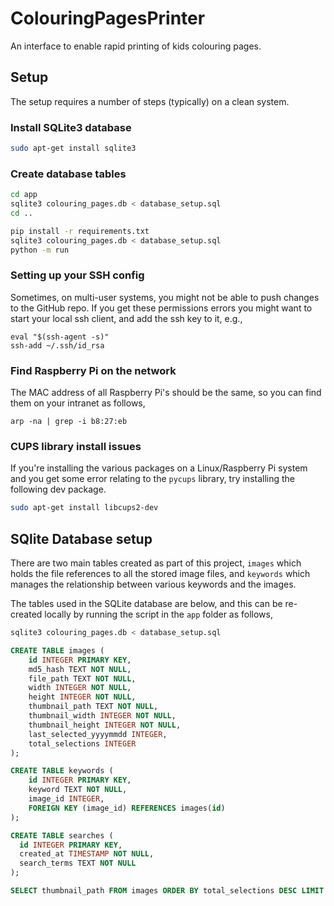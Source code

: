 # ColouringPagesPrinter
An interface to enable rapid printing of kids colouring pages. 

## Setup
The setup requires a number of steps (typically) on a clean system. 

### Install SQLite3 database
```bash
sudo apt-get install sqlite3
```

### Create database tables
```bash
cd app
sqlite3 colouring_pages.db < database_setup.sql
cd ..
```


```bash
pip install -r requirements.txt
sqlite3 colouring_pages.db < database_setup.sql
python -m run
```

### Setting up your SSH config
Sometimes, on multi-user systems, you might not be able to push changes to the GitHub repo. If
you get these permissions errors you might want to start your local ssh client, and add the ssh 
key to it, e.g., 

```
eval "$(ssh-agent -s)"
ssh-add ~/.ssh/id_rsa
```


### Find Raspberry Pi on the network
The MAC address of all Raspberry Pi's should be the same, so you can find them on your intranet as follows, 

```
arp -na | grep -i b8:27:eb
```



### CUPS library install issues
If you're installing the various packages on a Linux/Raspberry Pi system and you 
get some error relating to the ```pycups``` library, try installing the following dev 
package. 

```bash
sudo apt-get install libcups2-dev
```


## SQlite Database setup
There are two main tables created as part of this project, ```images``` which holds the file references to 
all the stored image files, and ```keywords``` which manages the relationship between various keywords and 
the images. 

The tables used in the SQLite database are below, and this can be re-created locally by running the script in the ```app``` 
folder as follows, 

```bash
sqlite3 colouring_pages.db < database_setup.sql
```

```sql 
CREATE TABLE images (
    id INTEGER PRIMARY KEY,
    md5_hash TEXT NOT NULL,
    file_path TEXT NOT NULL,
    width INTEGER NOT NULL,
    height INTEGER NOT NULL,
    thumbnail_path TEXT NOT NULL,
    thumbnail_width INTEGER NOT NULL,
    thumbnail_height INTEGER NOT NULL,
    last_selected_yyyymmdd INTEGER,
    total_selections INTEGER
);

CREATE TABLE keywords (
    id INTEGER PRIMARY KEY,
    keyword TEXT NOT NULL,
    image_id INTEGER,
    FOREIGN KEY (image_id) REFERENCES images(id)
);

CREATE TABLE searches (
  id INTEGER PRIMARY KEY,
  created_at TIMESTAMP NOT NULL,
  search_terms TEXT NOT NULL
);
```


```sql
SELECT thumbnail_path FROM images ORDER BY total_selections DESC LIMIT 12;
```
